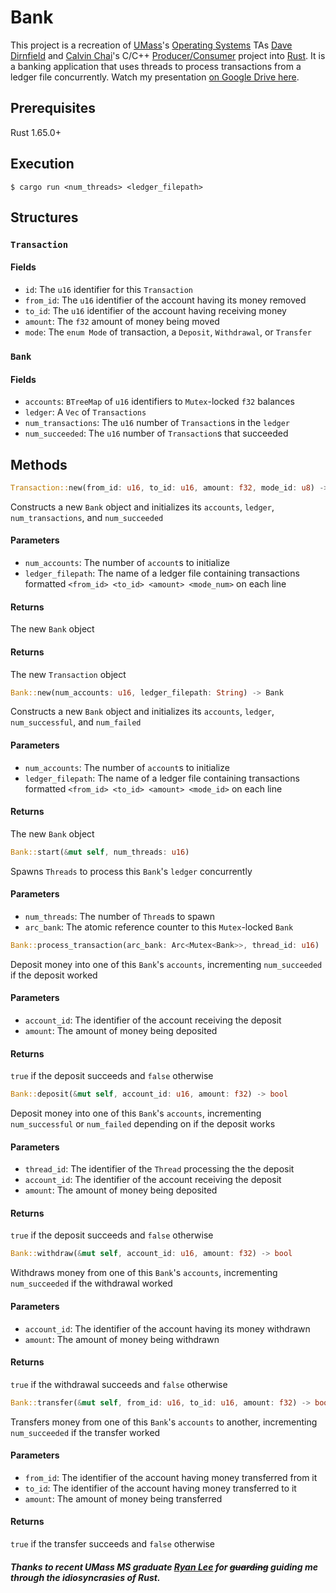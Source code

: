 # Bank
This project is a recreation of [UMass](https://www.umass.edu)'s [Operating Systems](https://www.cics.umass.edu/content/spring-23-course-descriptions#377) TAs [Dave Dirnfield](https://github.com/dd2912) and [Calvin Chai](https://github.com/NightDawnEX)'s C/C++ [Producer/Consumer](https://github.com/umass-cs-377/umass-cs-377.github.io/blob/a18ded192a18bc59affecb8ef077849617b3a61d/docs/04-projects/04-prodcon/index.md) project into [Rust](https://www.https://www.rust-lang.org). It is a banking application that uses threads to process transactions from a ledger file concurrently. Watch my presentation [on Google Drive here](https://drive.google.com/file/d/1JzMJABKetQsdgeSP7Np1wbjC1PZ1y4N7/view?usp=sharing).
## Prerequisites
Rust 1.65.0+
## Execution
```console
$ cargo run <num_threads> <ledger_filepath>
```
## Structures
### `Transaction`
#### Fields
- `id`: The `u16` identifier for this `Transaction`
- `from_id`: The `u16` identifier of the account having its money removed
- `to_id`: The `u16` identifier of the account having receiving money
- `amount`: The `f32` amount of money being moved
- `mode`: The `enum Mode` of transaction, a `Deposit`, `Withdrawal`, or `Transfer`
### `Bank`
#### Fields
- `accounts`: `BTreeMap` of `u16` identifiers to `Mutex`-locked `f32` balances
- `ledger`: A `Vec` of `Transactions`
- `num_transactions`: The `u16` number of `Transaction`s in the `ledger`
- `num_succeeded`: The `u16` number of `Transaction`s that succeeded
## Methods
```rs
Transaction::new(from_id: u16, to_id: u16, amount: f32, mode_id: u8) -> Transaction
```
Constructs a new `Bank` object and initializes its `accounts`, `ledger`, `num_transactions`, and `num_succeeded`
#### Parameters
- `num_accounts`: The number of `account`s to initialize
- `ledger_filepath`: The name of a ledger file containing transactions formatted `<from_id>
  <to_id> <amount> <mode_num>` on each line
#### Returns
The new `Bank` object
#### Returns
The new `Transaction` object
```rs
Bank::new(num_accounts: u16, ledger_filepath: String) -> Bank
```
Constructs a new `Bank` object and initializes its `accounts`, `ledger`, `num_successful`, and `num_failed`
#### Parameters
- `num_accounts`: The number of `account`s to initialize
- `ledger_filepath`: The name of a ledger file containing transactions formatted `<from_id> <to_id> <amount> <mode_id>` on each line
#### Returns
The new `Bank` object
```rs
Bank::start(&mut self, num_threads: u16)
```
Spawns `Threads` to process this `Bank`'s `ledger` concurrently
#### Parameters
- `num_threads`: The number of `Thread`s to spawn
- `arc_bank`: The atomic reference counter to this `Mutex`-locked `Bank`
```rs
Bank::process_transaction(arc_bank: Arc<Mutex<Bank>>, thread_id: u16)
```
Deposit money into one of this `Bank`'s `accounts`, incrementing `num_succeeded` if the
deposit worked
#### Parameters
- `account_id`: The identifier of the account receiving the deposit
- `amount`: The amount of money being deposited
#### Returns
`true` if the deposit succeeds and `false` otherwise
```rs
Bank::deposit(&mut self, account_id: u16, amount: f32) -> bool
```
Deposit money into one of this `Bank`'s `accounts`, incrementing
`num_successful` or `num_failed` depending on if the deposit works
#### Parameters
- `thread_id`: The identifier of the `Thread` processing the the deposit
- `account_id`: The identifier of the account receiving the deposit
- `amount`: The amount of money being deposited
#### Returns
`true` if the deposit succeeds and `false` otherwise
```rs
Bank::withdraw(&mut self, account_id: u16, amount: f32) -> bool
```
Withdraws money from one of this `Bank`'s `accounts`, incrementing `num_succeeded` if the
withdrawal worked
#### Parameters
- `account_id`: The identifier of the account having its money withdrawn
- `amount`: The amount of money being withdrawn
#### Returns
`true` if the withdrawal succeeds and `false` otherwise
```rs
Bank::transfer(&mut self, from_id: u16, to_id: u16, amount: f32) -> bool
```
Transfers money from one of this `Bank`'s `accounts` to another, incrementing
`num_succeeded` if the transfer worked
#### Parameters
- `from_id`: The identifier of the account having money transferred from it
- `to_id`: The identifier of the account having money transferred to it
- `amount`: The amount of money being transferred
#### Returns
`true` if the transfer succeeds and `false` otherwise

##### Thanks to recent UMass MS graduate [Ryan Lee](https://github.com/rlee287) for ~~guarding~~ guiding me through the idiosyncrasies of Rust.